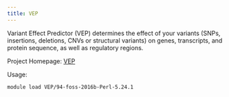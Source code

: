 ```yaml
---
title: VEP
---
```

Variant Effect Predictor (VEP) determines the effect of your variants (SNPs, insertions, deletions, CNVs or structural variants) on genes, transcripts, and protein sequence, as well as regulatory regions.

Project Homepage: [VEP](https://www.ensembl.org/info/docs/tools/vep)

Usage:
```
module load VEP/94-foss-2016b-Perl-5.24.1
```

